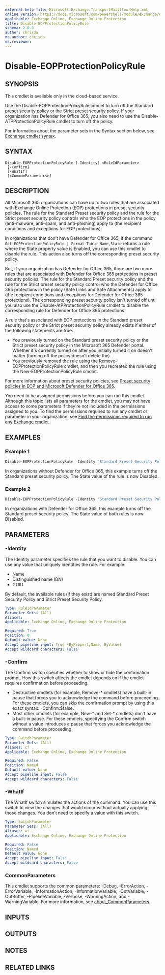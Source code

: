 ```yaml
---
external help file: Microsoft.Exchange.TransportMailflow-Help.xml
online version: https://docs.microsoft.com/powershell/module/exchange/disable-eopprotectionpolicyrule
applicable: Exchange Online, Exchange Online Protection
title: Disable-EOPProtectionPolicyRule
schema: 2.0.0
author: chrisda
ms.author: chrisda
ms.reviewer:
---
```


# Disable-EOPProtectionPolicyRule

## SYNOPSIS
This cmdlet is available only in the cloud-based service.

Use the Disable-EOPProtectionPolicyRule cmdlet to turn off the Standard preset security policy or the Strict preset security policy. If your organization has Defender for Office 365, you also need to use the Disable-ATPProtectionPolicyRule cmdlet to turn off the policy.

For information about the parameter sets in the Syntax section below, see [Exchange cmdlet syntax](https://docs.microsoft.com/powershell/exchange/exchange-cmdlet-syntax).

## SYNTAX

```
Disable-EOPProtectionPolicyRule [-Identity] <RuleIdParameter>
 [-Confirm]
 [-WhatIf]
 [<CommonParameters>]
```

## DESCRIPTION
All Microsoft 365 organizations can have up to two rules that are associated with Exchange Online Protection (EOP) protections in preset security policies. The rule for the Standard Preset security policy and the rule for the Strict preset security policy controls who the EOP protections in the policy (anti-malware, anti-spam, and anti-phishing) apply to (the recipient conditions and exceptions for EOP protections).

In organizations that don't have Defender for Office 365, if the command `Get-EOPProtectionPolicyRule | Format-Table Name,State` returns a rule where the State property value is Enabled, you can use this cmdlet to disable the rule. This action also turns off the corresponding preset security policy.

But, if your organization has Defender for Office 365, there are two more rules that are associated with Defender for Office 365 protections in preset security policies. The rule for the Standard Preset security policy and the rule for the Strict preset security policy control who the Defender for Office 365 protections in the policy (Safe Links and Safe Attachments) apply to (the recipient conditions and exceptions for Defender for Office 365 protections). The corresponding preset security policy isn't turned off until you also use the Disable-AtPProtectionPolicyRule cmdlet to disable the corresponding rule for Defender for Office 365 protections.

A rule that's associated with EOP protections in the Standard preset security policy or the Strict preset security policy already exists if either of the following statements are true:

- You previously turned on the Standard preset security policy or the Strict preset security policy in the Microsoft 365 Defender portal. Whether it's currently turned on after you initially turned it on doesn't matter (turning off the policy doesn't delete the).
- You previously removed the rule using the Remove-EOPProtectionPolicyRule cmdlet, and then you recreated the rule using the New-EOPProtectionPolicyRule cmdlet.

For more information about preset security policies, see [Preset security policies in EOP and Microsoft Defender for Office 365](https://docs.microsoft.com/microsoft-365/security/office-365-security/preset-security-policies).

You need to be assigned permissions before you can run this cmdlet. Although this topic lists all parameters for the cmdlet, you may not have access to some parameters if they're not included in the permissions assigned to you. To find the permissions required to run any cmdlet or parameter in your organization, see [Find the permissions required to run any Exchange cmdlet](https://docs.microsoft.com/powershell/exchange/find-exchange-cmdlet-permissions).

## EXAMPLES

### Example 1
```powershell
Disable-EOPProtectionPolicyRule -Identity "Standard Preset Security Policy"
```

In organizations without Defender for Office 365, this example turns off the Standard preset security policy. The State value of the rule is now Disabled.

### Example 2
```powershell
Disable-EOPProtectionPolicyRule -Identity "Standard Preset Security Policy"; Disable-ATPProtectionPolicyRule -Identity "Standard Preset Security Policy"
```

In organizations with Defender for Office 365, this example turns off the Standard preset security policy. The State value of both rules is now Disabled.

## PARAMETERS

### -Identity
The Identity parameter specifies the rule that you want to disable. You can use any value that uniquely identifies the rule. For example:

- Name
- Distinguished name (DN)
- GUID

By default, the available rules (if they exist) are named Standard Preset Security Policy and Strict Preset Security Policy.

```yaml
Type: RuleIdParameter
Parameter Sets: (All)
Aliases:
Applicable: Exchange Online, Exchange Online Protection

Required: True
Position: 0
Default value: None
Accept pipeline input: True (ByPropertyName, ByValue)
Accept wildcard characters: False
```

### -Confirm
The Confirm switch specifies whether to show or hide the confirmation prompt. How this switch affects the cmdlet depends on if the cmdlet requires confirmation before proceeding.

- Destructive cmdlets (for example, Remove-\* cmdlets) have a built-in pause that forces you to acknowledge the command before proceeding. For these cmdlets, you can skip the confirmation prompt by using this exact syntax: -Confirm:$false.
- Most other cmdlets (for example, New-\* and Set-\* cmdlets) don't have a built-in pause. For these cmdlets, specifying the Confirm switch without a value introduces a pause that forces you acknowledge the command before proceeding.

```yaml
Type: SwitchParameter
Parameter Sets: (All)
Aliases: cf
Applicable: Exchange Online, Exchange Online Protection

Required: False
Position: Named
Default value: None
Accept pipeline input: False
Accept wildcard characters: False
```

### -WhatIf
The WhatIf switch simulates the actions of the command. You can use this switch to view the changes that would occur without actually applying those changes. You don't need to specify a value with this switch.

```yaml
Type: SwitchParameter
Parameter Sets: (All)
Aliases: wi
Applicable: Exchange Online, Exchange Online Protection

Required: False
Position: Named
Default value: None
Accept pipeline input: False
Accept wildcard characters: False
```

### CommonParameters
This cmdlet supports the common parameters: -Debug, -ErrorAction, -ErrorVariable, -InformationAction, -InformationVariable, -OutVariable, -OutBuffer, -PipelineVariable, -Verbose, -WarningAction, and -WarningVariable. For more information, see [about_CommonParameters](https://go.microsoft.com/fwlink/p/?LinkID=113216).

## INPUTS

## OUTPUTS

## NOTES

## RELATED LINKS
